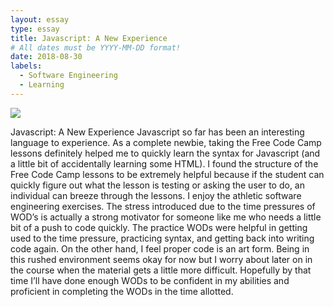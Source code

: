 ```yaml
---
layout: essay
type: essay
title: Javascript: A New Experience
# All dates must be YYYY-MM-DD format!
date: 2018-08-30
labels:
  - Software Engineering
  - Learning
---
```


<img class="ui tiny left circular floated image" src="../images/paintbrushes.jpg">

Javascript: A New Experience
Javascript so far has been an interesting language to experience. As a complete newbie, taking the Free Code Camp lessons definitely helped me to quickly learn the syntax for Javascript (and a little bit of accidentally learning some HTML). I found the structure of the Free Code Camp lessons to be extremely helpful because if the student can quickly figure out what the lesson is testing or asking the user to do, an individual can breeze through the lessons. 
	I enjoy the athletic software engineering exercises. The stress introduced due to the time pressures of WOD’s is actually a strong motivator for someone like me who needs a little bit of a push to code quickly. The practice WODs were helpful in getting used to the time pressure, practicing syntax, and getting back into writing code again. 
	On the other hand, I feel proper code is an art form. Being in this rushed environment seems okay for now but I worry about later on in the course when the material gets a little more difficult. Hopefully by that time I’ll have done enough WODs to be confident in my abilities and proficient in completing the WODs in the time allotted.

